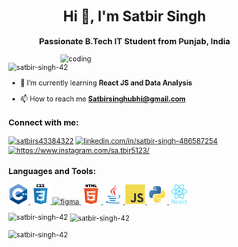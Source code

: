 <h1 align="center">Hi 👋, I'm Satbir Singh</h1>
<h3 align="center">Passionate B.Tech IT Student from Punjab, India</h3>

<img align="right" alt="coding" width="400" src="https://cdn.dribbble.com/users/1894420/screenshots/11700268/media/1ad21c9ccda8d2875edf5cfad781fd2d.gif">

<p align="left"> <img src="https://komarev.com/ghpvc/?username=satbir-singh-42&label=Profile%20views&color=0e75b6&style=flat" alt="satbir-singh-42"/> </p>

- 🌱 I’m currently learning **React JS and Data Analysis**

- 📫 How to reach me **Satbirsinghubhi@gmail.com**

<h3 align="left">Connect with me:</h3>
<p align="left">
<a href="https://twitter.com/satbirs43384322" target="blank"><img align="center" src="https://raw.githubusercontent.com/rahuldkjain/github-profile-readme-generator/master/src/images/icons/Social/twitter.svg" alt="satbirs43384322" height="30" width="40" /></a>
<a href="https://linkedin.com/in/linkedin.com/in/satbir-singh-486587254" target="blank"><img align="center" src="https://raw.githubusercontent.com/rahuldkjain/github-profile-readme-generator/master/src/images/icons/Social/linked-in-alt.svg" alt="linkedin.com/in/satbir-singh-486587254" height="30" width="40" /></a>
<a href="https://instagram.com/https://www.instagram.com/sa.tbir5123/" target="blank"><img align="center" src="https://raw.githubusercontent.com/rahuldkjain/github-profile-readme-generator/master/src/images/icons/Social/instagram.svg" alt="https://www.instagram.com/sa.tbir5123/" height="30" width="40" /></a>
</p>

<h3 align="left">Languages and Tools:</h3>
<p align="left"> <a href="https://www.w3schools.com/cpp/" target="_blank" rel="noreferrer"> <img src="https://raw.githubusercontent.com/devicons/devicon/master/icons/cplusplus/cplusplus-original.svg" alt="cplusplus" width="40" height="40"/> </a> <a href="https://www.w3schools.com/css/" target="_blank" rel="noreferrer"> <img src="https://raw.githubusercontent.com/devicons/devicon/master/icons/css3/css3-original-wordmark.svg" alt="css3" width="40" height="40"/> </a> <a href="https://www.figma.com/" target="_blank" rel="noreferrer"> <img src="https://www.vectorlogo.zone/logos/figma/figma-icon.svg" alt="figma" width="40" height="40"/> </a> <a href="https://www.w3.org/html/" target="_blank" rel="noreferrer"> <img src="https://raw.githubusercontent.com/devicons/devicon/master/icons/html5/html5-original-wordmark.svg" alt="html5" width="40" height="40"/> </a> <a href="https://www.java.com" target="_blank" rel="noreferrer"> <img src="https://raw.githubusercontent.com/devicons/devicon/master/icons/java/java-original.svg" alt="java" width="40" height="40"/> </a> <a href="https://developer.mozilla.org/en-US/docs/Web/JavaScript" target="_blank" rel="noreferrer"> <img src="https://raw.githubusercontent.com/devicons/devicon/master/icons/javascript/javascript-original.svg" alt="javascript" width="40" height="40"/> </a> <a href="https://www.python.org" target="_blank" rel="noreferrer"> <img src="https://raw.githubusercontent.com/devicons/devicon/master/icons/python/python-original.svg" alt="python" width="40" height="40"/> </a> <a href="https://reactjs.org/" target="_blank" rel="noreferrer"> <img src="https://raw.githubusercontent.com/devicons/devicon/master/icons/react/react-original-wordmark.svg" alt="react" width="40" height="40"/> </a> </p>

<p><img align="left" src="https://github-readme-stats.vercel.app/api/top-langs?username=satbir-singh-42&show_icons=true&locale=en&layout=compact" alt="satbir-singh-42" /></p>

<p>&nbsp;<img align="center" src="https://github-readme-stats.vercel.app/api?username=satbir-singh-42&show_icons=true&locale=en" alt="satbir-singh-42" /></p>

<p><img align="center" src="https://github-readme-streak-stats.herokuapp.com/?user=satbir-singh-42&" alt="satbir-singh-42" /></p>
